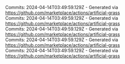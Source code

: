 Commits: 2024-04-14T03:49:59.129Z - Generated via https://github.com/marketplace/actions/artificial-grass
<br>
Commits: 2024-04-14T03:49:59.129Z - Generated via https://github.com/marketplace/actions/artificial-grass
<br>
Commits: 2024-04-14T03:49:59.129Z - Generated via https://github.com/marketplace/actions/artificial-grass
<br>
Commits: 2024-04-14T03:49:59.129Z - Generated via https://github.com/marketplace/actions/artificial-grass
<br>
Commits: 2024-04-14T03:49:59.129Z - Generated via https://github.com/marketplace/actions/artificial-grass
<br>
